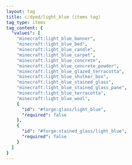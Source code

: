 ```yaml
---
layout: tag
title: c/dyed/light_blue (items tag)
tag_type: items
tag_content: {
  "values": [
    "minecraft:light_blue_banner",
    "minecraft:light_blue_bed",
    "minecraft:light_blue_candle",
    "minecraft:light_blue_carpet",
    "minecraft:light_blue_concrete",
    "minecraft:light_blue_concrete_powder",
    "minecraft:light_blue_glazed_terracotta",
    "minecraft:light_blue_shulker_box",
    "minecraft:light_blue_stained_glass",
    "minecraft:light_blue_stained_glass_pane",
    "minecraft:light_blue_terracotta",
    "minecraft:light_blue_wool",
    {
      "id": "#forge:glass/light_blue",
      "required": false
    },
    {
      "id": "#forge:stained_glass/light_blue",
      "required": false
    }
  ]
}
---
```

